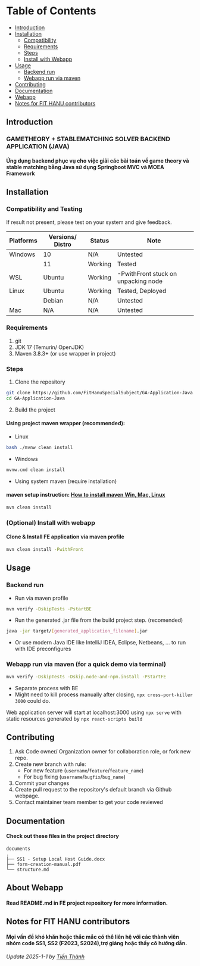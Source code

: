 
# Table of Contents
- [Introduction](#introduction)
- [Installation](#installation)
  - [Compatibility](#compatibility-and-testing)
  - [Requirements](#requirements)
  - [Steps](#steps)
  - [Install with Webapp](#optional-install-with-webapp)
- [Usage](#usage)
  - [Backend run](#backend-run)
  - [Webapp run via maven](#Webapp-run-via-maven)
- [Contributing](#contributing)
- [Documentation](#documentation)
- [Webapp](#about-webapp)
- [Notes for FIT HANU contributors](#notes-for-fit-hanu-contributors)


## Introduction

### GAMETHEORY + STABLEMATCHING SOLVER BACKEND APPLICATION (JAVA)
#### Ứng dụng backend phục vụ cho việc giải các bài toán về game theory và stable matching bằng Java sử dụng Springboot MVC và MOEA Framework


## Installation

### Compatibility and Testing

If result not present, please test on your system and give feedback.

| Platforms | Versions/ Distro | Status  | Note                                |
|-----------|------------------|---------|-------------------------------------|
| Windows   | 10               | N/A     | Untested                            |
|           | 11               | Working | Tested                              |
| WSL       | Ubuntu           | Working | -PwithFront stuck on unpacking node | 
| Linux     | Ubuntu           | Working | Tested, Deployed                    |
|           | Debian           | N/A     | Untested                            |
| Mac       | N/A              | N/A     | Untested                            |

### Requirements
1. git
2. JDK 17 (Temurin/ OpenJDK) 
3. Maven 3.8.3+ (or use wrapper in project)

### Steps
1. Clone the repository
```bash 
git clone https://github.com/FitHanuSpecialSubject/GA-Application-Java.git
cd GA-Application-Java
```

2. Build the project

#### Using project maven wrapper (recommended):

* Linux
```bash
bash ./mvnw clean install
```

* Windows

```bash
mvnw.cmd clean install
```

* Using system maven (require installation)

#### maven setup instruction: [How to install maven Win, Mac, Linux](https://www.baeldung.com/install-maven-on-windows-linux-mac)

```bash
mvn clean install
```

### (Optional) Install with webapp

#### Clone & Install FE application via maven profile

```bash 
mvn clean install -PwithFront
```



## Usage

### Backend run

* Run via maven profile

```bash
mvn verify -DskipTests -PstartBE
```

* Run the generated .jar file from the build project step. (recomended)

```bash
java -jar target/[generated_application_filename].jar
```

* Or use modern Java IDE like IntelliJ IDEA, Eclipse, Netbeans, ... to run with IDE preconfigures

### Webapp run via maven (for a quick demo via terminal)

```bash
mvn verify -DskipTests -Dskip.node-and-npm.install -PstartFE
```

* Separate process with BE
* Might need to kill process manually after closing, ```npx cross-port-killer 3000``` could do.

Web application server will start at localhost:3000 using ```npx serve``` with static resources generated by ```npx react-scripts build```

## Contributing

1. Ask Code owner/ Organization owner for collaboration role, or fork new repo.
2. Create new branch with rule:
   * For new feature (`username`/`feature`/`feature_name`)
   * For bug fixing (`username`/`bugfix`/`bug_name`)
3. Commit your changes
4. Create pull request to the repository's default branch via Github webpage.
5. Contact maintainer team member to get your code reviewed

## Documentation

#### Check out these files in the project directory
```
documents
.
├── SS1 - Setup Local Host Guide.docx
├── form-creation-manual.pdf
└── structure.md
```

## About Webapp

#### Read README.md in FE project repository for more information.

## Notes for FIT HANU contributors

#### Mọi vấn đề khó khăn hoặc thắc mắc có thể liên hệ với các thành viên nhóm code SS1, SS2 (F2023, S2024),trợ giảng hoặc thầy cô hướng dẫn.


###### Update 2025-1-1 by [Tiến Thành](https://github.com/suyttthideptrai)